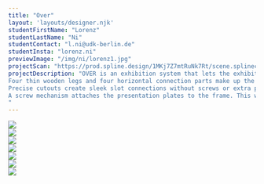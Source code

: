 ```yaml
---
title: "Over"
layout: 'layouts/designer.njk'
studentFirstName: "Lorenz"
studentLastName: "Ni"
studentContact: "l.ni@udk-berlin.de"
studentInsta: "lorenz.ni"
previewImage: "/img/ni/lorenz1.jpg"
projectScan: "https://prod.spline.design/1MKj7Z7mtRuNk7Rt/scene.splinecode"
projectDescription: "OVER is an exhibition system that lets the exhibition pieces float over their context. Connected to but still elevated from it. Laser cut or bent acrylic glass gives additional opportunities for exhibitions. A hammer seems to have forcefully deformed the plate it‘s presented on.
Four thin wooden legs and four horizontal connection parts make up the frame of the pedestal. This way the size is drastically reduced for transportation. Two leg lengths and two connector lengths give six options for pedestal sizes.
Precise cutouts create sleek slot connections without screws or extra parts. The assembly and disassembly of the exhibition pedestals is therefor fast and easy. 
A screw mechanism attaches the presentation plates to the frame. This way different materials can be used adapting the system to each individual object or the aesthetic of an exhibition.
"
---
```


  <div class="span-2">
    <img src="/img/ni/lorenz1.jpg">
  </div>
 <div class="span-2">
    <img src="/img/ni/lorenz2.jpg">
  </div>
  
 <div class="span-2">
    <img src="/img/ni/lorenz3.jpg">
  </div>
  
 <div class="span-1">
    <img src="/img/ni/lorenz5.jpg">
  </div>
 <div class="span-1">
    <img src="/img/ni/lorenz6.jpg">
  </div>
  
 <div class="span-2">
    <img src="/img/ni/lorenz7.jpg">
  </div> 
 <div class="span-2">
    <img src="/img/ni/lorenz4.jpg">
  </div>